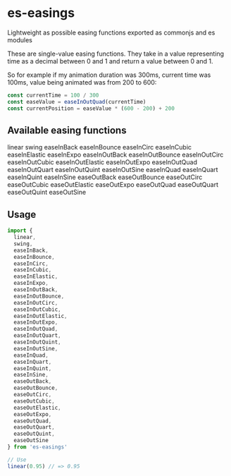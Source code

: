 # es-easings

Lightweight as possible easing functions exported as commonjs and es modules

These are single-value easing functions. They take in a value representing time as a decimal between 0 and 1 and return a value between 0 and 1.

So for example if my animation duration was 300ms, current time was 100ms, value being animated was from 200 to 600:

```js
const currentTime = 100 / 300
const easeValue = easeInOutQuad(currentTime)
const currentPosition = easeValue * (600 - 200) + 200
```

## Available easing functions

linear
swing
easeInBack
easeInBounce
easeInCirc
easeInCubic
easeInElastic
easeInExpo
easeInOutBack
easeInOutBounce
easeInOutCirc
easeInOutCubic
easeInOutElastic
easeInOutExpo
easeInOutQuad
easeInOutQuart
easeInOutQuint
easeInOutSine
easeInQuad
easeInQuart
easeInQuint
easeInSine
easeOutBack
easeOutBounce
easeOutCirc
easeOutCubic
easeOutElastic
easeOutExpo
easeOutQuad
easeOutQuart
easeOutQuint
easeOutSine

## Usage

```js
import {
  linear,
  swing,
  easeInBack,
  easeInBounce,
  easeInCirc,
  easeInCubic,
  easeInElastic,
  easeInExpo,
  easeInOutBack,
  easeInOutBounce,
  easeInOutCirc,
  easeInOutCubic,
  easeInOutElastic,
  easeInOutExpo,
  easeInOutQuad,
  easeInOutQuart,
  easeInOutQuint,
  easeInOutSine,
  easeInQuad,
  easeInQuart,
  easeInQuint,
  easeInSine,
  easeOutBack,
  easeOutBounce,
  easeOutCirc,
  easeOutCubic,
  easeOutElastic,
  easeOutExpo,
  easeOutQuad,
  easeOutQuart,
  easeOutQuint,
  easeOutSine
} from 'es-easings'

// Use
linear(0.95) // => 0.95
```